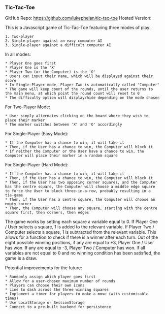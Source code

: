 ### Tic-Tac-Toe

GitHub Repo: https://github.com/lukephelan/tic-tac-toe
Hosted Version: 

This is a Javascript game of Tic-Tac-Toe featuring three modes of play:

    1. Two-player
    2. Single-player against an easy computer AI
    3. Single-player against a difficult computer AI

In all modes:

    * Player One goes first
    * Player One is the 'X'
    * Player Two (or the Computer) is the 'O'
    * Users can input their name, which will be displayed against their score
    * In Single-Player mode, Player Two is automatically called "Computer"
    * The game will keep count of the rounds, until the user returns to the main menu, at which point the round count will reset to 0
    * The difficulty option will display/hide depending on the mode chosen

For Two-Player Mode:

    * User simply alternates clicking on the board where they wish to place their marker
    * The marker switches between 'X' and 'O' accordingly

For Single-Player (Easy Mode):

    * If the Computer has a chance to win, it will take it
    * Then, if the User has a chance to win, the Computer will block it
    * If neither the Computer or the User have a chance to win, the Computer will place their marker in a random square

For Single-Player (Hard Mode):

    * If the Computer has a chance to win, it will take it
    * Then, if the User has a chance to win, the Computer will block it
    * Then, if the User has two opposing corner squares, and the Computer has the centre square, the Computer will choose a middle edge square to force the User to block three-in-a-row, probably resulting in a tie-game
    * Then, if the User has a centre square, the Computer will choose an empty corner
    * Then, the Computer will choose any square, starting with the centre square first, then corners, then edges

The game works by setting each square a variable equal to 0. If Player One / User selects a square, 1 is added to the relevant variable. If Player Two / Computer selects a square, 1 is subtracted from the relevant variable. This allows for a function to check if there is a winner after each turn. Out of the eight possible winning positions, if any are equal to +3, Player One / User has won. If any are equal to -3, Player Two / Computer has won. If all variables are not equal to 0 and no winning condition has been satisfied, the game is a draw.

Potential improvements for the future:

    * Randomly assign which player goes first
    * Allow for a user-chosen maximum number of rounds
    * Players can choose their own icons
    * Line to dash across the three winning squares
    * Implement a timer for players to make a move (with customisable times)
    * Use LocalStorage or SessionStorage
    * Connect to a pre-built backend for persistence
